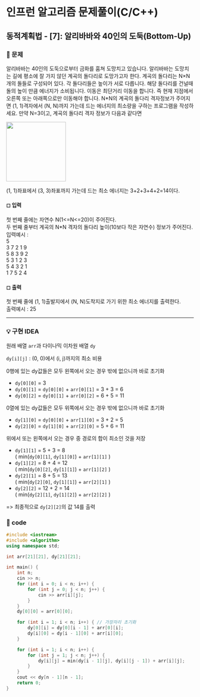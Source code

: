 # 인프런 알고리즘 문제풀이(C/C++)

## 동적계획법 - [7]: 알리바바와 40인의 도둑(Bottom-Up)

### 🌴 문제

알리바바는 40인의 도둑으로부터 금화를 훔쳐 도망치고 있습니다.
알리바바는 도망치는 길에 평소에 잘 가지 않던 계곡의 돌다리로 도망가고자 한다.
계곡의 돌다리는 N×N개의 돌들로 구성되어 있다. 각 돌다리들은 높이가 서로 다릅니다.
해당 돌다리를 건널때 돌의 높이 만큼 에너지가 소비됩니다. 이동은 최단거리 이동을 합니다.
즉 현재 지점에서 오른쪽 또는 아래쪽으로만 이동해야 합니다.
N\*N의 계곡의 돌다리 격자정보가 주어지면 (1, 1)격자에서 (N, N)까지 가는데 드는 에너지의
최소량을 구하는 프로그램을 작성하세요.
만약 N=3이고, 계곡의 돌다리 격자 정보가 다음과 같다면

<img src="https://user-images.githubusercontent.com/49135797/138600674-9ea82e23-49fd-4142-88d5-b65755fa1375.png" height= 160/>

(1, 1)좌표에서 (3, 3)좌표까지 가는데 드는 최소 에너지는 3+2+3+4+2=14이다.

#### ◻ 입력

첫 번째 줄에는 자연수 N(1<=N<=20)이 주어진다.<br>
두 번째 줄부터 계곡의 N\*N 격자의 돌다리 높이(10보다 작은 자연수) 정보가 주어진다.<br>
입력예시 : <br>
5<br>
3 7 2 1 9<br>
5 8 3 9 2<br>
5 3 1 2 3<br>
5 4 3 2 1<br>
1 7 5 2 4

#### ◻ 출력

첫 번째 줄에 (1, 1)출발지에서 (N, N)도착지로 가기 위한 최소 에너지를 출력한다.<br>
출력예시 : 25

---

### 💡 구현 IDEA

원래 배열 `arr`과 다이나믹 이차원 배열 `dy`<br>

`dy[i][j]` : (0, 0)에서 (i, j)까지의 최소 비용

0행에 있는 dy값들은 모두 왼쪽에서 오는 경우 밖에 없으니까 바로 초기화

- `dy[0][0]` = 3
- `dy[0][1]` = `dy[0][0]` + `arr[0][1]` = 3 + 3 = 6
- `dy[0][2]` = `dy[0][1]` + `arr[0][2]` = 6 + 5 = 11

0열에 있는 dy값들은 모두 위쪽에서 오는 경우 밖에 없으니까 바로 초기화

- `dy[1][0]` = `dy[0][0]` + `arr[1][0]` = 3 + 2 = 5
- `dy[2][0]` = `dy[1][0]` + `arr[2][0]` = 5 + 6 = 11

위에서 또는 왼쪽에서 오는 경우 중 경로의 합이 최소인 것을 저장

- `dy[1][1]` = 5 + 3 = 8<br>
  ( min(`dy[0][1]`, `dy[1][0]`) + `arr[1][1]` )
- `dy[1][2]` = 8 + 4 = 12<br>
  ( min(`dy[0][2]`, `dy[1][1]`) + `arr[1][2]` )
- `dy[2][1]` = 8 + 5 = 13<br>
  ( min(`dy[2][0]`, `dy[1][1]`) + `arr[2][1]` )
- `dy[2][2]` = 12 + 2 = 14<br>
  ( min(`dy[2][1]`, `dy[1][2]`) + `arr[2][2]` )

=> 최종적으로 `dy[2][2]`의 값 14를 출력

### 🤠 code

```c++
#include <iostream>
#include <algorithm>
using namespace std;

int arr[21][21], dy[21][21];

int main() {
	int n;
	cin >> n;
	for (int i = 0; i < n; i++) {
		for (int j = 0; j < n; j++) {
			cin >> arr[i][j];
		}
	}
	dy[0][0] = arr[0][0];

	for (int i = 1; i < n; i++) { // 가장자리 초기화
		dy[0][i] = dy[0][i - 1] + arr[0][i];
		dy[i][0] = dy[i - 1][0] + arr[i][0];
	}

	for (int i = 1; i < n; i++) {
		for (int j = 1; j < n; j++) {
			dy[i][j] = min(dy[i - 1][j], dy[i][j - 1]) + arr[i][j];
		}
	}
	cout << dy[n - 1][n - 1];
	return 0;
}
```
